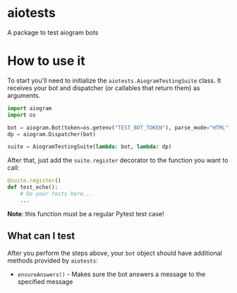 # aiotests

A package to test aiogram bots

# How to use it

To start you'll need to initialize the `aiotests.AiogramTestingSuite` class. It receives your bot and dispatcher (or callables that return them) as arguments.

```Python
import aiogram
import os

bot = aiogram.Bot(token=os.getenv("TEST_BOT_TOKEN"), parse_mode="HTML")
dp = aiogram.Dispatcher(bot)

suite = AiogramTestingSuite(lambda: bot, lambda: dp)
```

After that, just add the `suite.register` decorator to the function you want to call:

```Python
@suite.register()
def test_echo():
    # Do your tests here...
    ...
```

**Note**: this function must be a regular Pytest test case!

## What can I test

After you perform the steps above, your `bot` object should have additional methods provided by `aiotests`:

- `ensureAnswers()` - Makes sure the bot answers a message to the specified message
